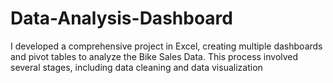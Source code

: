 # Data-Analysis-Dashboard
I developed a comprehensive project in Excel, creating multiple dashboards and pivot tables to analyze the Bike Sales Data. This process involved several stages, including data cleaning and data visualization
